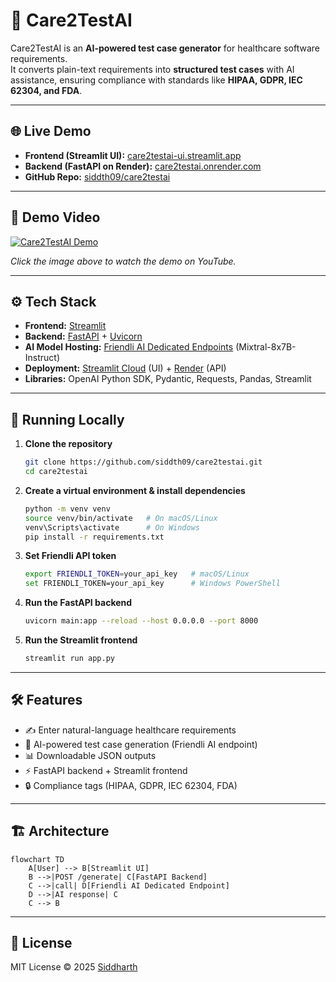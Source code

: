 # 🏥 Care2TestAI  

Care2TestAI is an **AI-powered test case generator** for healthcare software requirements.  
It converts plain-text requirements into **structured test cases** with AI assistance, ensuring compliance with standards like **HIPAA, GDPR, IEC 62304, and FDA**.  

---

## 🌐 Live Demo  

- **Frontend (Streamlit UI):** [care2testai-ui.streamlit.app](https://care2testai-ui.streamlit.app/)  
- **Backend (FastAPI on Render):** [care2testai.onrender.com](https://care2testai.onrender.com)  
- **GitHub Repo:** [siddth09/care2testai](https://github.com/siddth09/care2testai)  

---

## 🎥 Demo Video  

[![Care2TestAI Demo](https://img.youtube.com/vi/gSKWZw28__Y/0.jpg)](https://youtu.be/gSKWZw28__Y)  

_Click the image above to watch the demo on YouTube._  

---

## ⚙️ Tech Stack  

- **Frontend:** [Streamlit](https://streamlit.io/)  
- **Backend:** [FastAPI](https://fastapi.tiangolo.com/) + [Uvicorn](https://www.uvicorn.org/)  
- **AI Model Hosting:** [Friendli AI Dedicated Endpoints](https://friendli.ai) (Mixtral-8x7B-Instruct)  
- **Deployment:** [Streamlit Cloud](https://streamlit.io/cloud) (UI) + [Render](https://render.com/) (API)  
- **Libraries:** OpenAI Python SDK, Pydantic, Requests, Pandas, Streamlit  

---

## 🚀 Running Locally  

1. **Clone the repository**  
   ```bash
   git clone https://github.com/siddth09/care2testai.git
   cd care2testai


2. **Create a virtual environment & install dependencies**

   ```bash
   python -m venv venv
   source venv/bin/activate   # On macOS/Linux
   venv\Scripts\activate      # On Windows
   pip install -r requirements.txt
   ```

3. **Set Friendli API token**

   ```bash
   export FRIENDLI_TOKEN=your_api_key   # macOS/Linux
   set FRIENDLI_TOKEN=your_api_key      # Windows PowerShell
   ```

4. **Run the FastAPI backend**

   ```bash
   uvicorn main:app --reload --host 0.0.0.0 --port 8000
   ```

5. **Run the Streamlit frontend**

   ```bash
   streamlit run app.py
   ```

---

## 🛠 Features

* ✍️ Enter natural-language healthcare requirements
* 🤖 AI-powered test case generation (Friendli AI endpoint)
* 📊 Downloadable JSON outputs
* ⚡ FastAPI backend + Streamlit frontend
* 🔒 Compliance tags (HIPAA, GDPR, IEC 62304, FDA)

---

## 🏗 Architecture

```mermaid
flowchart TD
    A[User] --> B[Streamlit UI]
    B -->|POST /generate| C[FastAPI Backend]
    C -->|call| D[Friendli AI Dedicated Endpoint]
    D -->|AI response| C
    C --> B
```

---

## 📜 License

MIT License © 2025 [Siddharth](https://github.com/siddth09)

